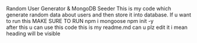 Random User Generator & MongoDB Seeder
This is my code which generate random data about users and then store it into database.
If u want to run this MAKE SURE TO RUN 
npm i mongoose
npm init -y  
after this u can use this code  this is my readme.md can u plz edit it i mean heading will be visible
